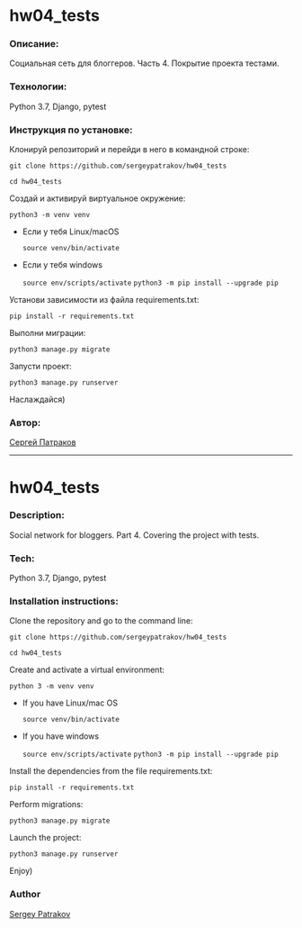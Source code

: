 # hw04_tests

### Описание:

Социальная сеть для блоггеров. Часть 4. Покрытие проекта тестами.

### Технологии:

Python 3.7, Django, pytest

### Инструкция по установке:

Клонируй репозиторий и перейди в него в командной строке:

```git clone https://github.com/sergeypatrakov/hw04_tests```

```cd hw04_tests```

Cоздай и активируй виртуальное окружение:

```python3 -m venv venv```

* Если у тебя Linux/macOS

    ```source venv/bin/activate```

* Если у тебя windows

    ```source env/scripts/activate```
    ```python3 -m pip install --upgrade pip```

Установи зависимости из файла requirements.txt:

```pip install -r requirements.txt```

Выполни миграции:

```python3 manage.py migrate```

Запусти проект:

```python3 manage.py runserver```

Наслаждайся)

### Автор:

[Сергей Патраков](https://github.com/sergeypatrakov)
___

# hw04_tests

### Description:

Social network for bloggers. Part 4. Covering the project with tests.

### Tech:

Python 3.7, Django, pytest

### Installation instructions:

Clone the repository and go to the command line:

```git clone https://github.com/sergeypatrakov/hw04_tests```

```cd hw04_tests```

Create and activate a virtual environment:

```python 3 -m venv venv```

* If you have Linux/mac OS

    ```source venv/bin/activate```

* If you have windows

    ```source env/scripts/activate```
    ```python3 -m pip install --upgrade pip```

Install the dependencies from the file requirements.txt:

```pip install -r requirements.txt```

Perform migrations:

```python3 manage.py migrate```

Launch the project:

```python3 manage.py runserver```

Enjoy)

### Author

[Sergey Patrakov](https://github.com/sergeypatrakov)
